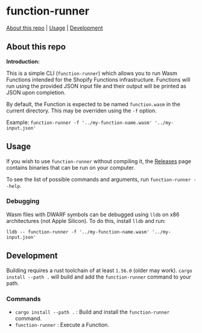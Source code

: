 # function-runner

[About this repo](#about-this-repo) | [Usage](#usage) | [Development](#development)

## About this repo

**Introduction:**

This is a simple CLI (`function-runner`) which allows you to run Wasm
Functions intended for the Shopify Functions infrastructure. Functions will run using
the provided JSON input file and their output will be printed as JSON
upon completion.

By default, the Function is expected to be named `function.wasm` in the
current directory. This may be overriden using the `-f` option.

Example: `function-runner -f '../my-function-name.wasm' '../my-input.json'`

## Usage

If you wish to use `function-runner` without compiling it, the [Releases](https://github.com/Shopify/function-runner/releases) page
contains binaries that can be run on your computer.

To see the list of possible commands and arguments, run `function-runner --help`.

### Debugging

Wasm files with DWARF symbols can be debugged using `lldb` on x86 architectures (not Apple Silicon). To do this, install `lldb` and run:

```
lldb -- function-runner -f '../my-function-name.wasm' '../my-input.json'
```

## Development

Building requires a rust toolchain of at least `1.56.0` (older may work). `cargo install --path .` will build
and add the `function-runner` command to your path.

### Commands

- `cargo install --path .` : Build and install the `function-runner` command.
- `function-runner` : Execute a Function.
